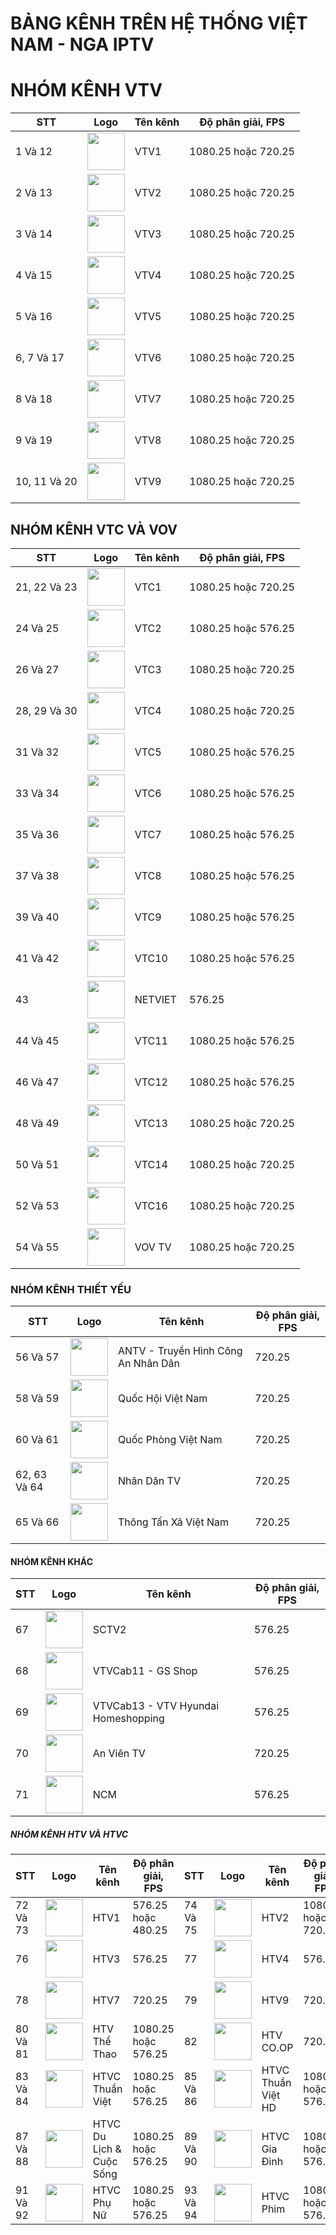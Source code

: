 # BẢNG KÊNH TRÊN HỆ THỐNG VIỆT NAM - NGA IPTV

<h1>NHÓM KÊNH VTV</h1>
<table>
	<thead>
		<tr><th align="between">STT</th><th align="between">Logo</th><th align="between">Tên kênh</th><th align="between">Độ phân giải, FPS</th></tr>
	</thead>
	<tbody>
  <tr><td align="left">1 Và 12</td><td align="between"><img height="60" src="https://i.imgur.com/zmFFVtL.png"/></td><td align="left">VTV1</td><td align="left">1080.25 hoặc 720.25</td></tr>
  <tr><td align="left">2 Và 13</td><td align="between"><img height="60" src="https://i.imgur.com/SypMKby.png"/></td><td align="left">VTV2</td><td align="left">1080.25 hoặc 720.25</td></tr>
  <tr><td align="left">3 Và 14</td><td align="between"><img height="60" src="https://i.imgur.com/t8LgrOd.png"/></td><td align="left">VTV3</td><td align="left">1080.25 hoặc 720.25</td></tr>
  <tr><td align="left">4 Và 15</td><td align="between"><img height="60" src="https://i.imgur.com/P6oCkyA.png"/></td><td align="left">VTV4</td><td align="left">1080.25 hoặc 720.25</td></tr>
  <tr><td align="left">5 Và 16</td><td align="between"><img height="60" src="https://i.imgur.com/vP39Vp5.png"/></td><td align="left">VTV5</td><td align="left">1080.25 hoặc 720.25</td></tr>
  <tr><td align="left">6, 7 Và 17</td><td align="between"><img height="60" src="https://i.imgur.com/h9uOobW.png"/></td><td align="left">VTV6</td><td align="left">1080.25 hoặc 720.25</td></tr>
  <tr><td align="left">8 Và 18</td><td align="between"><img height="60" src="https://i.imgur.com/tGd6bu3.png"/></td><td align="left">VTV7</td><td align="left">1080.25 hoặc 720.25</td></tr>
  <tr><td align="left">9 Và 19</td><td align="between"><img height="60" src="https://i.imgur.com/delQMDJ.png"/></td><td align="left">VTV8</td><td align="left">1080.25 hoặc 720.25</td></tr>
  <tr><td align="left">10, 11 Và 20</td><td align="between"><img height="60" src="https://i.imgur.com/dFmqNRx.png"/></td><td align="left">VTV9</td><td align="left">1080.25 hoặc 720.25</td></tr>
		</tbody>
</table>

<h2>NHÓM KÊNH VTC VÀ VOV</h2>
<table>
	<thead>
		<tr><th align="between">STT</th><th align="between">Logo</th><th align="between">Tên kênh</th><th align="between">Độ phân giải, FPS</th></tr>
	</thead>
	<tbody>
  <tr><td align="left">21, 22 Và 23</td><td align="between"><img height="60" src="https://i.imgur.com/6CvRUqw.png"/></td><td align="left">VTC1</td><td align="left">1080.25 hoặc 720.25</td></tr>
  <tr><td align="left">24 Và 25</td><td align="between"><img height="60" src="https://i.imgur.com/PA12mGb.png"/></td><td align="left">VTC2</td><td align="left">1080.25 hoặc 576.25</td></tr>
  <tr><td align="left">26 Và 27</td><td align="between"><img height="60" src="https://i.imgur.com/VosBu63.png"/></td><td align="left">VTC3</td><td align="left">1080.25 hoặc 720.25</td></tr>
  <tr><td align="left">28, 29 Và 30</td><td align="between"><img height="60" src="https://i.imgur.com/v9DNS85.png"/></td><td align="left">VTC4</td><td align="left">1080.25 hoặc 720.25</td></tr>
  <tr><td align="left">31 Và 32</td><td align="between"><img height="60" src="https://i.imgur.com/w18H0gU.jpg"/></td><td align="left">VTC5</td><td align="left">1080.25 hoặc 576.25</td></tr>
  <tr><td align="left">33 Và 34</td><td align="between"><img height="60" src="https://i.imgur.com/KCzAWTU.png"/></td><td align="left">VTC6</td><td align="left">1080.25 hoặc 576.25</td></tr>
  <tr><td align="left">35 Và 36</td><td align="between"><img height="60" src="https://i.imgur.com/lW2DbEB.png"/></td><td align="left">VTC7</td><td align="left">1080.25 hoặc 576.25</td></tr>
  <tr><td align="left">37 Và 38</td><td align="between"><img height="60" src="https://i.imgur.com/FVM7co8.jpg"/></td><td align="left">VTC8</td><td align="left">1080.25 hoặc 576.25</td></tr>
  <tr><td align="left">39 Và 40</td><td align="between"><img height="60" src="https://i.imgur.com/mODLJyK.png"/></td><td align="left">VTC9</td><td align="left">1080.25 hoặc 576.25</td></tr>
  <tr><td align="left">41 Và 42</td><td align="between"><img height="60" src="https://i.imgur.com/MJrqbZc.png"/></td><td align="left">VTC10</td><td align="left">1080.25 hoặc 576.25</td></tr>
  <tr><td align="left">43</td><td align="between"><img height="60" src="https://i.ibb.co/sQVM2hg/netviet.png"/></td><td align="left">NETVIET</td><td align="left">576.25</td></tr>
  <tr><td align="left">44 Và 45</td><td align="between"><img height="60" src="https://i.imgur.com/AyBxScM.png"/></td><td align="left">VTC11</td><td align="left">1080.25 hoặc 576.25</td></tr>
  <tr><td align="left">46 Và 47</td><td align="between"><img height="60" src="https://i.ibb.co/0GJ4VNd/VTC12-Logo-Blue.png"/></td><td align="left">VTC12</td><td align="left">1080.25 hoặc 576.25</td></tr>
  <tr><td align="left">48 Và 49</td><td align="between"><img height="60" src="https://i.imgur.com/hLQNEhy.png"/></td><td align="left">VTC13</td><td align="left">1080.25 hoặc 720.25</td></tr>
  <tr><td align="left">50 Và 51</td><td align="between"><img height="60" src="https://i.imgur.com/85swmKd.png"/></td><td align="left">VTC14</td><td align="left">1080.25 hoặc 720.25</td></tr>
  <tr><td align="left">52 Và 53</td><td align="between"><img height="60" src="https://i.imgur.com/amaDGnw.jpg"/></td><td align="left">VTC16</td><td align="left">1080.25 hoặc 720.25</td></tr>
  <tr><td align="left">54 Và 55</td><td align="between"><img height="60" src="https://i.imgur.com/133s2Sc.png"/></td><td align="left">VOV TV</td><td align="left">1080.25 hoặc 720.25</td></tr>
		</tbody>
</table>

<h3>NHÓM KÊNH THIẾT YẾU</h3>
<table>
	<thead>
		<tr><th align="between">STT</th><th align="between">Logo</th><th align="between">Tên kênh</th><th align="between">Độ phân giải, FPS</th></tr>
	</thead>
	<tbody>
  <tr><td align="left">56 Và 57</td><td align="between"><img height="60" src="https://i.imgur.com/kHZtzZw.png"/></td><td align="left">ANTV - Truyền Hình Công An Nhân Dân</td><td align="left">720.25</td></tr>
  <tr><td align="left">58 Và 59</td><td align="between"><img height="60" src="https://i.imgur.com/G154n6j.png"/></td><td align="left">Quốc Hội Việt Nam</td><td align="left">720.25</td></tr>
  <tr><td align="left">60 Và 61</td><td align="between"><img height="60" src="https://i.imgur.com/xtA4AlV.png"/></td><td align="left">Quốc Phòng Việt Nam</td><td align="left">720.25</td></tr>
  <tr><td align="left">62, 63 Và 64</td><td align="between"><img height="60" src="https://i.imgur.com/IBwNP1p.jpg"/></td><td align="left">Nhân Dân TV</td><td align="left">720.25</td></tr>
  <tr><td align="left">65 Và 66</td><td align="between"><img height="60" src="https://i.imgur.com/AAWIPHz.png"/></td><td align="left">Thông Tấn Xã Việt Nam</td><td align="left">720.25</td></tr>
		</tbody>
</table>

<h4>NHÓM KÊNH KHÁC</h4>
<table>
	<thead>
		<tr><th align="between">STT</th><th align="between">Logo</th><th align="between">Tên kênh</th><th align="between">Độ phân giải, FPS</th></tr>
	</thead>
	<tbody>
  <tr><td align="left">67</td><td align="between"><img height="60" src="https://i.imgur.com/dpZNiQu.png"/></td><td align="left">SCTV2</td><td align="left">576.25</td></tr>
  <tr><td align="left">68</td><td align="between"><img height="60" src="https://i.ibb.co/H28cGVM/gs-shop-vn.png"/></td><td align="left">VTVCab11 - GS Shop</td><td align="left">576.25</td></tr>
  <tr><td align="left">69</td><td align="between"><img height="60" src="https://i.imgur.com/HwMUDwy.png"/></td><td align="left">VTVCab13 - VTV Hyundai Homeshopping</td><td align="left">576.25</td></tr>
  <tr><td align="left">70</td><td align="between"><img height="60" src="https://i.ibb.co/pyrxQ3x/99.png"/></td><td align="left">An Viên TV</td><td align="left">720.25</td></tr>
  <tr><td align="left">71</td><td align="between"><img height="60" src="https://i.imgur.com/yD2WAzy.png"/></td><td align="left">NCM</td><td align="left">576.25</td></tr>
		</tbody>
</table>

<h5>NHÓM KÊNH HTV VÀ HTVC</h5>
<table>
	<thead>
		<tr><th align="between">STT</th><th align="between">Logo</th><th align="between">Tên kênh</th><th align="between">Độ phân giải, FPS</th></tD><th align="between">STT</th><th align="between">Logo</th><th align="between">Tên kênh</th><th align="between">Độ phân giải, FPS</th></tr>
	</thead>
	<tbody>
  <tr><td align="left">72 Và 73</td><td align="between"><img height="60" src="https://i.imgur.com/k6hMK1M.png"/></td><td align="left">HTV1</td><td align="left">576.25 hoặc 480.25</td><td align="left">74 Và 75</td><td align="between"><img height="60" src="https://i.imgur.com/OXfIZvx.png"/></td><td align="left">HTV2</td><td align="left">1080.25 hoặc 720.25</td></tr>
  <tr><td align="left">76</td><td align="between"><img height="60" src="https://i.ibb.co/N9kw6pq/htv3logobyvovanloc.png"/></td><td align="left">HTV3</td><td align="left">576.25</td><td align="left">77</td><td align="between"><img height="60" src="https://i.imgur.com/BcCA0x2.png"/></td><td align="left">HTV4</td><td align="left">576.25</td></tr>
  <tr><td align="left">78</td><td align="between"><img height="60" src="https://i.imgur.com/L8fXB1M.png"/></td><td align="left">HTV7</td><td align="left">720.25</td><td align="left">79</td><td align="between"><img height="60" src="https://i.imgur.com/r3Jiu5Q.png"/></td><td align="left">HTV9</td><td align="left">720.25</td></tr>
  <tr><td align="left">80 Và 81</td><td align="between"><img height="60" src="https://i.imgur.com/A8RNAwQ.png"/></td><td align="left">HTV Thể Thao</td><td align="left">1080.25 hoặc 576.25</td><td align="left">82</td><td align="between"><img height="60" src="https://i.ibb.co/HBm1zn7/55.png"/></td><td align="left">HTV CO.OP</td><td align="left">720.25</td></tr>
  <tr><td align="left">83 Và 84</td><td align="between"><img height="60" src="https://i.imgur.com/jHeoqG8.png"/></td><td align="left">HTVC Thuần Việt</td><td align="left">1080.25 hoặc 576.25</td><td align="left">85 Và 86</td><td align="between"><img height="60" src="https://i.imgur.com/M4rF27R.png"/></td><td align="left">HTVC Thuần Việt HD</td><td align="left">1080.25 hoặc 576.25</td></tr>
  <tr><td align="left">87 Và 88</td><td align="between"><img height="60" src="https://i.imgur.com/nTF9DFR.png"/></td><td align="left">HTVC Du Lịch & Cuộc Sống</td><td align="left">1080.25 hoặc 576.25</td><td align="left">89 Và 90</td><td align="between"><img height="60" src="https://i.imgur.com/UOb29IL.jpg"/></td><td align="left">HTVC Gia Đình</td><td align="left">1080.25 hoặc 576.25</td></tr>
  <tr><td align="left">91 Và 92</td><td align="between"><img height="60" src="https://i.imgur.com/FxzpvHI.jpg"/></td><td align="left">HTVC Phụ Nữ</td><td align="left">1080.25 hoặc 576.25</td><td align="left">93 Và 94</td><td align="between"><img height="60" src="https://i.imgur.com/P0wqvmu.jpg"/></td><td align="left">HTVC Phim</td><td align="left">1080.25 hoặc 576.25</td></tr>
		</tbody>
